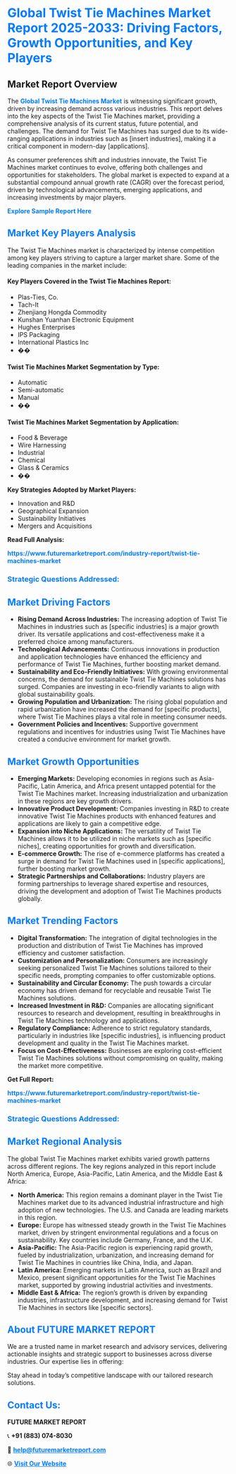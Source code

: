 <h1 style="color: #007BFF;">Global Twist Tie Machines Market Report 2025-2033: Driving Factors, Growth Opportunities, and Key Players</h1>

<section id="overview">
<h2>Market Report Overview</h2>
<p>The <a href="https://www.futuremarketreport.com/industry-report/twist-tie-machines-market" style="color: #007BFF; text-decoration: none;"><strong>Global Twist Tie Machines Market</strong></a> is witnessing significant growth, driven by increasing demand across various industries. This report delves into the key aspects of the Twist Tie Machines market, providing a comprehensive analysis of its current status, future potential, and challenges. The demand for Twist Tie Machines has surged due to its wide-ranging applications in industries such as [insert industries], making it a critical component in modern-day [applications].</p>
<p>As consumer preferences shift and industries innovate, the Twist Tie Machines market continues to evolve, offering both challenges and opportunities for stakeholders. The global market is expected to expand at a substantial compound annual growth rate (CAGR) over the forecast period, driven by technological advancements, emerging applications, and increasing investments by major players.</p>
</section>

<section id="overview">
<p><a href="https://www.futuremarketreport.com/request-sample/reportId=117941" style="color: #007BFF; text-decoration: none;"><strong>Explore Sample Report Here</strong></a></p>
</section>

<section id="key-players">
<h2 style="color: #007BFF;">Market Key Players Analysis</h2>
<p>The Twist Tie Machines market is characterized by intense competition among key players striving to capture a larger market share. Some of the leading companies in the market include:</p>
<h4>Key Players Covered in the Twist Tie Machines Report:</h4>
<ul><li>Plas-Ties, Co.</li><li>Tach-It</li><li>Zhenjiang Hongda Commodity</li><li>Kunshan Yuanhan Electronic Equipment</li><li>Hughes Enterprises</li><li>IPS Packaging</li><li>International Plastics Inc</li><li>��</li></ul>
<h4>Twist Tie Machines Market Segmentation by Type:</h4>
<ul><li>Automatic</li><li>Semi-automatic</li><li>Manual</li><li>��</li></ul>

<h4>Twist Tie Machines Market Segmentation by Application:</h4>
<ul><li>Food &amp; Beverage</li><li>Wire Harnessing</li><li>Industrial</li><li>Chemical</li><li>Glass &amp; Ceramics</li><li>��</li></ul>
<p><strong>Key Strategies Adopted by Market Players:</strong></p>
<ul>
<li>Innovation and R&D</li>
<li>Geographical Expansion</li>
<li>Sustainability Initiatives</li>
<li>Mergers and Acquisitions</li>
</ul>
</section>

<section>
<p><strong>Read Full Analysis: </strong></p><a href="https://www.futuremarketreport.com/industry-report/twist-tie-machines-market" style="color: #007BFF; text-decoration: none;"><strong>https://www.futuremarketreport.com/industry-report/twist-tie-machines-market</strong></a>
<h3 style="color: #007BFF;">Strategic Questions Addressed:</h3>
</section>

<section id="driving-factors">
<h2 style="color: #007BFF;">Market Driving Factors</h2>
<ul>
<li><strong>Rising Demand Across Industries:</strong> The increasing adoption of Twist Tie Machines in industries such as [specific industries] is a major growth driver. Its versatile applications and cost-effectiveness make it a preferred choice among manufacturers.</li>
<li><strong>Technological Advancements:</strong> Continuous innovations in production and application technologies have enhanced the efficiency and performance of Twist Tie Machines, further boosting market demand.</li>
<li><strong>Sustainability and Eco-Friendly Initiatives:</strong> With growing environmental concerns, the demand for sustainable Twist Tie Machines solutions has surged. Companies are investing in eco-friendly variants to align with global sustainability goals.</li>
<li><strong>Growing Population and Urbanization:</strong> The rising global population and rapid urbanization have increased the demand for [specific products], where Twist Tie Machines plays a vital role in meeting consumer needs.</li>
<li><strong>Government Policies and Incentives:</strong> Supportive government regulations and incentives for industries using Twist Tie Machines have created a conducive environment for market growth.</li>
</ul>
</section>

<section id="growth-opportunities">
<h2 style="color: #007BFF;">Market Growth Opportunities</h2>
<ul>
<li><strong>Emerging Markets:</strong> Developing economies in regions such as Asia-Pacific, Latin America, and Africa present untapped potential for the Twist Tie Machines market. Increasing industrialization and urbanization in these regions are key growth drivers.</li>
<li><strong>Innovative Product Development:</strong> Companies investing in R&D to create innovative Twist Tie Machines products with enhanced features and applications are likely to gain a competitive edge.</li>
<li><strong>Expansion into Niche Applications:</strong> The versatility of Twist Tie Machines allows it to be utilized in niche markets such as [specific niches], creating opportunities for growth and diversification.</li>
<li><strong>E-commerce Growth:</strong> The rise of e-commerce platforms has created a surge in demand for Twist Tie Machines used in [specific applications], further boosting market growth.</li>
<li><strong>Strategic Partnerships and Collaborations:</strong> Industry players are forming partnerships to leverage shared expertise and resources, driving the development and adoption of Twist Tie Machines products globally.</li>
</ul>
</section>

<section id="trending-factors">
<h2 style="color: #007BFF;">Market Trending Factors</h2>
<ul>
<li><strong>Digital Transformation:</strong> The integration of digital technologies in the production and distribution of Twist Tie Machines has improved efficiency and customer satisfaction.</li>
<li><strong>Customization and Personalization:</strong> Consumers are increasingly seeking personalized Twist Tie Machines solutions tailored to their specific needs, prompting companies to offer customizable options.</li>
<li><strong>Sustainability and Circular Economy:</strong> The push towards a circular economy has driven demand for recyclable and reusable Twist Tie Machines solutions.</li>
<li><strong>Increased Investment in R&D:</strong> Companies are allocating significant resources to research and development, resulting in breakthroughs in Twist Tie Machines technology and applications.</li>
<li><strong>Regulatory Compliance:</strong> Adherence to strict regulatory standards, particularly in industries like [specific industries], is influencing product development and quality in the Twist Tie Machines market.</li>
<li><strong>Focus on Cost-Effectiveness:</strong> Businesses are exploring cost-efficient Twist Tie Machines solutions without compromising on quality, making the market more competitive.</li>
</ul>
</section>

<section>
<p><strong>Get Full Report: </strong></p><a href="https://www.futuremarketreport.com/industry-report/twist-tie-machines-market" style="color: #007BFF; text-decoration: none;"><strong>https://www.futuremarketreport.com/industry-report/twist-tie-machines-market</strong></a>
<h3 style="color: #007BFF;">Strategic Questions Addressed:</h3>
</section>


<section id="regional-analysis">
<h2 style="color: #007BFF;">Market Regional Analysis</h2>
<p>The global Twist Tie Machines market exhibits varied growth patterns across different regions. The key regions analyzed in this report include North America, Europe, Asia-Pacific, Latin America, and the Middle East & Africa:</p>
<ul>
<li><strong>North America:</strong> This region remains a dominant player in the Twist Tie Machines market due to its advanced industrial infrastructure and high adoption of new technologies. The U.S. and Canada are leading markets in this region.</li>
<li><strong>Europe:</strong> Europe has witnessed steady growth in the Twist Tie Machines market, driven by stringent environmental regulations and a focus on sustainability. Key countries include Germany, France, and the U.K.</li>
<li><strong>Asia-Pacific:</strong> The Asia-Pacific region is experiencing rapid growth, fueled by industrialization, urbanization, and increasing demand for Twist Tie Machines in countries like China, India, and Japan.</li>
<li><strong>Latin America:</strong> Emerging markets in Latin America, such as Brazil and Mexico, present significant opportunities for the Twist Tie Machines market, supported by growing industrial activities and investments.</li>
<li><strong>Middle East & Africa:</strong> The region’s growth is driven by expanding industries, infrastructure development, and increasing demand for Twist Tie Machines in sectors like [specific sectors].</li>
</ul>
</section>

<footer>
<h2 style="color: #007BFF;">About FUTURE MARKET REPORT</h2>
<p>We are a trusted name in market research and advisory services, delivering actionable insights and strategic support to businesses across diverse industries. Our expertise lies in offering:</p>

<p>Stay ahead in today’s competitive landscape with our tailored research solutions.</p>

<h2 style="color: #007BFF;">Contact Us:</h2>
<p><strong>FUTURE MARKET REPORT</strong></p>
<p>📞 <strong>+91 (883) 074-8030</strong></p>
<p>📧 <strong><a href="mailto:help@futuremarketreport.com" style="color: #007BFF;">help@futuremarketreport.com</a></strong></p>
<p>🌐 <strong><a href="https://www.futuremarketreport.com/" style="color: #007BFF;">Visit Our Website</a></strong></p>
</footer>